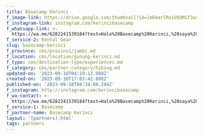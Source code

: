 ```yaml
---
title: Basecamp Kerinci
f_image-link: https://drive.google.com/thumbnail?id=1mEmarlRoiV6UMif3wXrqaCQ7UqYS8kx4
f_instagram-link: instagram.com/kerincibasecamp
f_whatsapp-link: >-
  https://wa.me/6282241539184?text=Halo%20Basecamp%20Kerinci,%20saya%20dapat%20info%20dari%20@loocale.id%20dan%20punya%20pertanyaan
f_service-2: Rental Gear
slug: basecamp-kerinci
f_province: cms/provinsi/jambi.md
f_location: cms/location/gunung-kerinci.md
f_type: cms/destination-type/experiences.md
f_category: cms/partner-category/hiking.md
updated-on: '2023-09-18T04:19:12.980Z'
created-on: '2023-09-10T17:03:42.808Z'
published-on: '2023-09-18T04:34:08.284Z'
f_instagram: http://instagram.com/kerincibasecamp
f_wa-contact: >-
  https://wa.me/6282241539184?text=Halo%20Basecamp%20Kerinci,%20saya%20dapat%20info%20dari%20@loocale.id%20dan%20punya%20pertanyaan
f_service-1: Basecamp
f_partner-name: Basecamp Kerinci
layout: '[partners].html'
tags: partners
---
```




